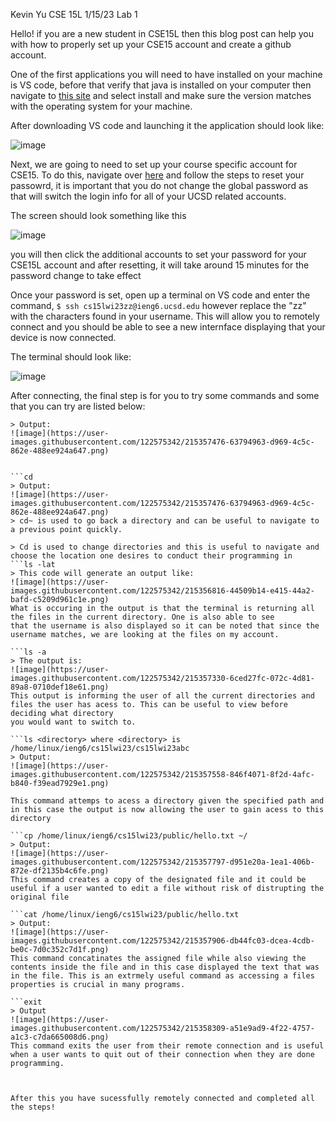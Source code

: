 Kevin Yu
CSE 15L
1/15/23
Lab 1

Hello! if you are a new student in CSE15L then this blog post can help you with how to properly set up your CSE15 account and create a github account.

One of the first applications you will need to have installed on your machine is VS code, before that verify that java is installed on your computer then navigate
to [this site](https://code.visualstudio.com/) and select install and make sure the version matches with the operating system for your machine.

After downloading VS code and launching it the application should look like:

![image](https://user-images.githubusercontent.com/122575342/212789129-a4edadef-3a6b-4cb5-9c02-b1f37240e5ca.png)




Next, we are going to need to set up your course specific account for CSE15. To do this, navigate over [here](https://sdacs.ucsd.edu/~icc/index.php) and follow the steps
to reset your passowrd, it is important that you do not change the global password as that will switch the login info for all of your UCSD related accounts. 

The screen should look something like this

![image](https://user-images.githubusercontent.com/122575342/212785770-26c2383d-71f1-4ca2-8e0e-fd22d5d3fcc6.png)

you will then click the additional accounts to set your password for your CSE15L account and after resetting, it will take around 15 minutes for the password change to take effect 

Once your password is set, open up a terminal on VS code and enter the command, `$ ssh cs15lwi23zz@ieng6.ucsd.edu` however replace the "zz" with the characters found in your username. This will allow you to remotely connect and you should be able to see a new internface displaying that your device is now connected.

The terminal should look like: 

![image](https://user-images.githubusercontent.com/122575342/212787325-29cfd604-1845-4100-aed2-80453d4bc59c.png)

After connecting, the final step is for you to try some commands and some that you can try are listed below:

```cd ~
> Output:
![image](https://user-images.githubusercontent.com/122575342/215357476-63794963-d969-4c5c-862e-488ee924a647.png)


```cd
> Output: 
![image](https://user-images.githubusercontent.com/122575342/215357476-63794963-d969-4c5c-862e-488ee924a647.png)
> cd~ is used to go back a directory and can be useful to navigate to a previous point quickly.

> Cd is used to change directories and this is useful to navigate and choose the location one desires to conduct their programming in
```ls -lat
> This code will generate an output like:
![image](https://user-images.githubusercontent.com/122575342/215356816-44509b14-e415-44a2-bafd-c5209d961c1e.png)
What is occuring in the output is that the terminal is returning all the files in the current directory. One is also able to see
that the username is also displayed so it can be noted that since the username matches, we are looking at the files on my account.

```ls -a
> The output is: 
![image](https://user-images.githubusercontent.com/122575342/215357330-6ced27fc-072c-4d81-89a8-0710def18e61.png)
This output is informing the user of all the current directories and files the user has acess to. This can be useful to view before deciding what directory
you would want to switch to.

```ls <directory> where <directory> is /home/linux/ieng6/cs15lwi23/cs15lwi23abc
> Output:
![image](https://user-images.githubusercontent.com/122575342/215357558-846f4071-8f2d-4afc-b840-f39ead7929e1.png)

This command attemps to acess a directory given the specified path and in this case the output is now allowing the user to gain acess to this directory

```cp /home/linux/ieng6/cs15lwi23/public/hello.txt ~/
> Output: 
![image](https://user-images.githubusercontent.com/122575342/215357797-d951e20a-1ea1-406b-872e-df2135b4c6fe.png)
This command creates a copy of the designated file and it could be useful if a user wanted to edit a file without risk of distrupting the original file

```cat /home/linux/ieng6/cs15lwi23/public/hello.txt
> Output:
![image](https://user-images.githubusercontent.com/122575342/215357906-db44fc03-dcea-4cdb-be0c-7d0c352c7d1f.png)
This command concatinates the assigned file while also viewing the contents inside the file and in this case displayed the text that was in the file. This is an extrmely useful command as accessing a files properties is crucial in many programs.

```exit
> Output
![image](https://user-images.githubusercontent.com/122575342/215358309-a51e9ad9-4f22-4757-a1c3-c7da665008d6.png)
This command exits the user from their remote connection and is useful when a user wants to quit out of their connection when they are done programming.



After this you have sucessfully remotely connected and completed all the steps!

